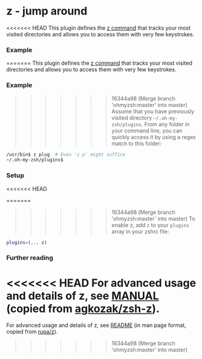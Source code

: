 # z - jump around

<<<<<<< HEAD
This plugin defines the [z command](https://github.com/agkozak/zsh-z) that tracks your most visited directories and allows you to access them with very few keystrokes.

### Example

=======
This plugin defines the [z command](https://github.com/rupa/z) that tracks your most visited directories and allows you to access them with very few keystrokes.

### Example
>>>>>>> 16344a98 (Merge branch 'ohmyzsh:master' into master)
Assume that you have previously visited directory `~/.oh-my-zsh/plugins`. From any folder in your command line, you can quickly access it by using a regex match to this folder:

```bash
/usr/bin$ z plug  # Even 'z p' might suffice
~/.oh-my-zsh/plugins$
```

### Setup
<<<<<<< HEAD

=======
>>>>>>> 16344a98 (Merge branch 'ohmyzsh:master' into master)
To enable z, add `z` to your `plugins` array in your zshrc file:

```zsh
plugins=(... z)
```

### Further reading

<<<<<<< HEAD
For advanced usage and details of z, see [MANUAL](./MANUAL.md) (copied from [agkozak/zsh-z](https://github.com/agkozak/zsh-z)).
=======
For advanced usage and details of z, see [README](./README) (in man page format, copied from [rupa/z](https://github.com/rupa/z)).

>>>>>>> 16344a98 (Merge branch 'ohmyzsh:master' into master)
